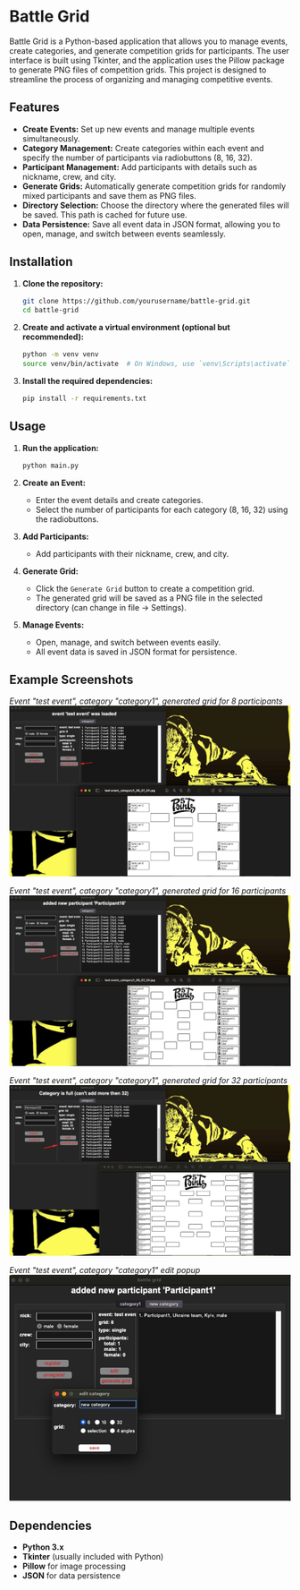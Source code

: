 # Battle Grid

Battle Grid is a Python-based application that allows you to manage events, create categories, and generate competition grids for participants. The user interface is built using Tkinter, and the application uses the Pillow package to generate PNG files of competition grids. This project is designed to streamline the process of organizing and managing competitive events.

## Features

- **Create Events:** Set up new events and manage multiple events simultaneously.
- **Category Management:** Create categories within each event and specify the number of participants via radiobuttons (8, 16, 32).
- **Participant Management:** Add participants with details such as nickname, crew, and city.
- **Generate Grids:** Automatically generate competition grids for randomly mixed participants and save them as PNG files.
- **Directory Selection:** Choose the directory where the generated files will be saved. This path is cached for future use.
- **Data Persistence:** Save all event data in JSON format, allowing you to open, manage, and switch between events seamlessly.

## Installation

1. **Clone the repository:**
    ```sh
    git clone https://github.com/yourusername/battle-grid.git
    cd battle-grid
    ```

2. **Create and activate a virtual environment (optional but recommended):**
    ```sh
    python -m venv venv
    source venv/bin/activate  # On Windows, use `venv\Scripts\activate`
    ```

3. **Install the required dependencies:**
    ```sh
    pip install -r requirements.txt
    ```

## Usage

1. **Run the application:**
    ```sh
    python main.py
    ```

2. **Create an Event:**
    - Enter the event details and create categories.
    - Select the number of participants for each category (8, 16, 32) using the radiobuttons.
    
3. **Add Participants:**
    - Add participants with their nickname, crew, and city.

4. **Generate Grid:**
    - Click the `Generate Grid` button to create a competition grid.
    - The generated grid will be saved as a PNG file in the selected directory (can change in file -> Settings).

5. **Manage Events:**
    - Open, manage, and switch between events easily.
    - All event data is saved in JSON format for persistence.

## Example Screenshots

*Event "test event", category "category1", generated grid for 8 participants*
![1.jpeg](screenshots/1.jpeg)

*Event "test event", category "category1", generated grid for 16 participants*
![2.jpeg](screenshots/2.jpeg)

*Event "test event", category "category1", generated grid for 32 participants*
![3.jpeg](screenshots/3.jpeg)

*Event "test event", category "category1" edit popup*
![4.jpeg](screenshots/4.jpeg)

## Dependencies

- **Python 3.x**
- **Tkinter** (usually included with Python)
- **Pillow** for image processing
- **JSON** for data persistence
